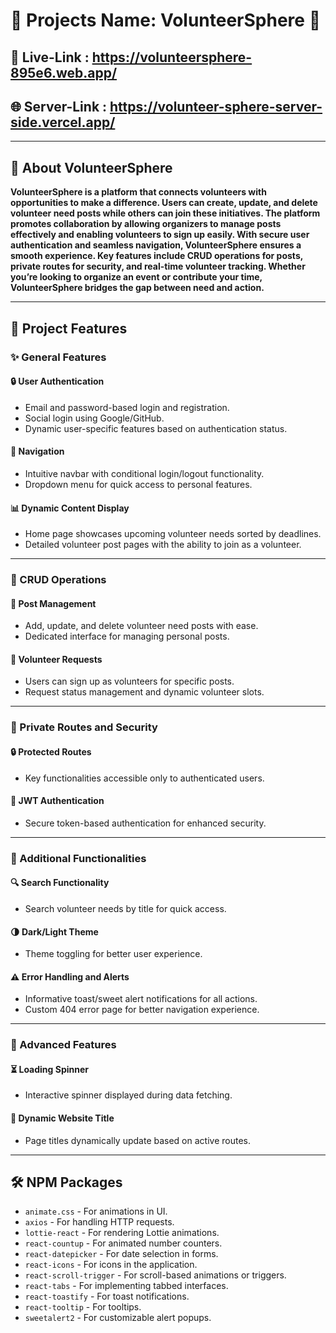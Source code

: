 # 🌟 Projects Name: VolunteerSphere 🌟

## 🔗 Live-Link : https://volunteersphere-895e6.web.app/

## 🌐 Server-Link : https://volunteer-sphere-server-side.vercel.app/

---

## 🌟 About VolunteerSphere

**VolunteerSphere is a platform that connects volunteers with opportunities to make a difference. Users can create, update, and delete volunteer need posts while others can join these initiatives. The platform promotes collaboration by allowing organizers to manage posts effectively and enabling volunteers to sign up easily. With secure user authentication and seamless navigation, VolunteerSphere ensures a smooth experience. Key features include CRUD operations for posts, private routes for security, and real-time volunteer tracking. Whether you’re looking to organize an event or contribute your time, VolunteerSphere bridges the gap between need and action.**

---

## 🚀 Project Features

### ✨ General Features

#### 🔒 User Authentication

- Email and password-based login and registration.
- Social login using Google/GitHub.
- Dynamic user-specific features based on authentication status.

#### 🧭 Navigation

- Intuitive navbar with conditional login/logout functionality.
- Dropdown menu for quick access to personal features.

#### 📊 Dynamic Content Display

- Home page showcases upcoming volunteer needs sorted by deadlines.
- Detailed volunteer post pages with the ability to join as a volunteer.

---

### 🔧 CRUD Operations

#### 📝 Post Management

- Add, update, and delete volunteer need posts with ease.
- Dedicated interface for managing personal posts.

#### 🤝 Volunteer Requests

- Users can sign up as volunteers for specific posts.
- Request status management and dynamic volunteer slots.

---

### 🔐 Private Routes and Security

#### 🔒 Protected Routes

- Key functionalities accessible only to authenticated users.

#### 🔑 JWT Authentication

- Secure token-based authentication for enhanced security.

---

### 🎯 Additional Functionalities

#### 🔍 Search Functionality

- Search volunteer needs by title for quick access.

#### 🌗 Dark/Light Theme

- Theme toggling for better user experience.

#### ⚠️ Error Handling and Alerts

- Informative toast/sweet alert notifications for all actions.
- Custom 404 error page for better navigation experience.

---

### 🌟 Advanced Features

#### ⏳ Loading Spinner

- Interactive spinner displayed during data fetching.

#### 📝 Dynamic Website Title

- Page titles dynamically update based on active routes.

---

## 🛠️ NPM Packages

- `animate.css` - For animations in UI.
- `axios` - For handling HTTP requests.
- `lottie-react` - For rendering Lottie animations.
- `react-countup` - For animated number counters.
- `react-datepicker` - For date selection in forms.
- `react-icons` - For icons in the application.
- `react-scroll-trigger` - For scroll-based animations or triggers.
- `react-tabs` - For implementing tabbed interfaces.
- `react-toastify` - For toast notifications.
- `react-tooltip` - For tooltips.
- `sweetalert2` - For customizable alert popups.
